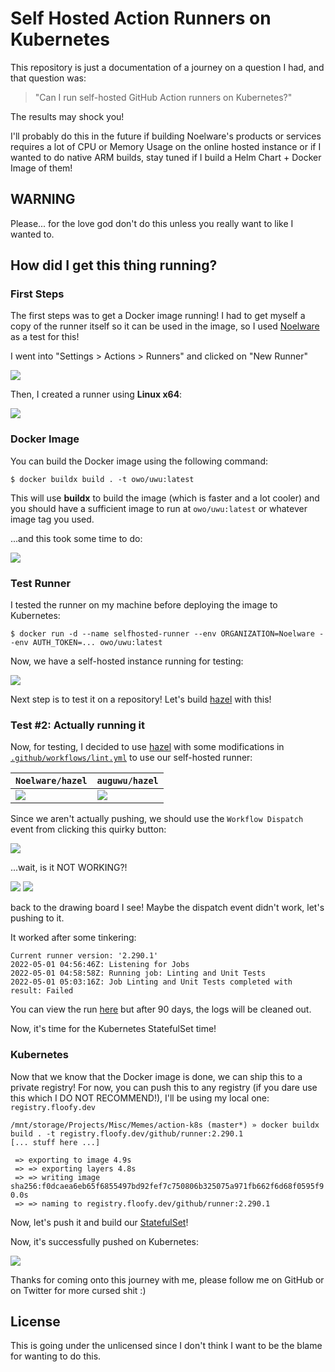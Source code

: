 # Self Hosted Action Runners on Kubernetes
This repository is just a documentation of a journey on a question I had, and that question was:

> "Can I run self-hosted GitHub Action runners on Kubernetes?"

The results may shock you!

I'll probably do this in the future if building Noelware's products or services requires a lot of CPU or Memory Usage on the online hosted instance or if I wanted to do native ARM builds, stay tuned if I build a Helm Chart + Docker Image of them!

## WARNING
Please... for the love god don't do this unless you really want to like I wanted to.

## How did I get this thing running?
### First Steps
The first steps was to get a Docker image running! I had to get myself a copy of the runner itself so it can be used in the image, so I used [Noelware](https://github.com/Noelware) as a test for this!

I went into "Settings > Actions > Runners" and clicked on "New Runner"

![](https://i-am.floof.gay/images/df74dd72.png)

Then, I created a runner using **Linux x64**:

![](https://i-am.floof.gay/images/9628c34c.png)

### Docker Image
You can build the Docker image using the following command:

```shell
$ docker buildx build . -t owo/uwu:latest
```

This will use **buildx** to build the image (which is faster and a lot cooler) and you should have a sufficient image to run at `owo/uwu:latest` or whatever image tag you used.

...and this took some time to do:

![](https://i-am.floof.gay/images/b7e08818.png)

### Test Runner
I tested the runner on my machine before deploying the image to Kubernetes:

```shell
$ docker run -d --name selfhosted-runner --env ORGANIZATION=Noelware --env AUTH_TOKEN=... owo/uwu:latest
```

Now, we have a self-hosted instance running for testing:

![](https://i-am.floof.gay/images/d1db1370.png)

Next step is to test it on a repository! Let's build [hazel](https://github.com/auguwu/hazel) with this!

### Test #2: Actually running it
Now, for testing, I decided to use [hazel](https://github.com/auguwu/hazel) with some modifications in [`.github/workflows/lint.yml`](https://github.com/Noelware/hazel/blob/master/.github/workflows/lint.yml) to use our self-hosted runner:

| `Noelware/hazel`                                | `auguwu/hazel`                                  |
| ----------------------------------------------- | ----------------------------------------------- |
| ![](https://i-am.floof.gay/images/155533b3.png) | ![](https://i-am.floof.gay/images/6c78fb1b.png) |

Since we aren't actually pushing, we should use the `Workflow Dispatch` event from clicking this quirky button:

![](https://i-am.floof.gay/images/12c89e5f.png)

...wait, is it NOT WORKING?!

![](https://i-am.floof.gay/images/515a5799.png)
![](https://i-am.floof.gay/images/c51705e9.png)

back to the drawing board I see! Maybe the dispatch event didn't work, let's pushing to it.

It worked after some tinkering:

```shell
Current runner version: '2.290.1'
2022-05-01 04:56:46Z: Listening for Jobs
2022-05-01 04:58:58Z: Running job: Linting and Unit Tests
2022-05-01 05:03:16Z: Job Linting and Unit Tests completed with result: Failed
```

You can view the run [here](https://github.com/Noelware/hazel/actions/runs/2252248421) but after 90 days, the logs will be cleaned out.

Now, it's time for the Kubernetes StatefulSet time!

### Kubernetes
Now that we know that the Docker image is done, we can ship this to a private registry! For now, you can push this to any registry (if you dare use this which I DO NOT RECOMMEND!), I'll be using my local one: `registry.floofy.dev`

```shell
/mnt/storage/Projects/Misc/Memes/action-k8s (master*) » docker buildx build . -t registry.floofy.dev/github/runner:2.290.1
[... stuff here ...]

 => exporting to image 4.9s
 => => exporting layers 4.8s
 => => writing image sha256:f0dcaea6eb65f6855497bd92fef7c750806b325075a971fb662f6d68f0595f9 0.0s
 => => naming to registry.floofy.dev/github/runner:2.290.1   
```

Now, let's push it and build our [StatefulSet](./statefulset.yml)!

Now, it's successfully pushed on Kubernetes:

![](https://i-am.floof.gay/images/2266aad5.png)

Thanks for coming onto this journey with me, please follow me on GitHub or on Twitter for more cursed shit :)

## License
This is going under the unlicensed since I don't think I want to be the blame for wanting to do this.
